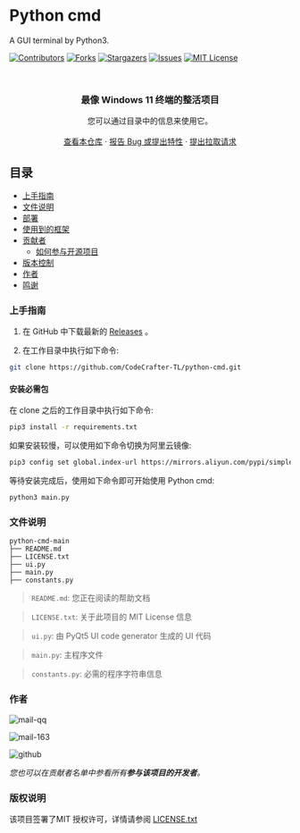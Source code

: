 <!-- Best_README_template -->

# Python cmd

A GUI terminal by Python3.

[![Contributors][contributors-shield]][contributors-url]
[![Forks][forks-shield]][forks-url]
[![Stargazers][stars-shield]][stars-url]
[![Issues][issues-shield]][issues-url]
[![MIT License][license-shield]][license-url]

<br />

<p align="center">
  <h3 align="center">最像 Windows 11 终端的整活项目</h3>
  <p align="center">
    您可以通过目录中的信息来使用它。
    <br />
    <br />
    <a href="https://github.com/codecrafter-tl/python-cmd">查看本仓库</a>
    ·
    <a href="https://github.com/codecrafter-tl/python-cmd/issues">报告 Bug 或提出特性</a>
    ·
    <a href="https://github.com/codecrafter-tl/python-cmd/pulls">提出拉取请求</a>
  </p>

</p>

## 目录

- [上手指南](#上手指南)
- [文件说明](#文件说明)
- [部署](#部署)
- [使用到的框架](#使用到的框架)
- [贡献者](#贡献者)
  - [如何参与开源项目](#如何参与开源项目)
- [版本控制](#版本控制)
- [作者](#作者)
- [鸣谢](#鸣谢)

### 上手指南
1. 在 GitHub 中下载最新的 [Releases](https://github.com/CodeCrafter-TL/python-cmd/releases) 。

2. 在工作目录中执行如下命令:
```bash
git clone https://github.com/CodeCrafter-TL/python-cmd.git
```
#### 安装必需包
在 clone 之后的工作目录中执行如下命令:
```bash
pip3 install -r requirements.txt
```
如果安装较慢，可以使用如下命令切换为阿里云镜像:
```bash
pip3 config set global.index-url https://mirrors.aliyun.com/pypi/simple
```
等待安装完成后，使用如下命令即可开始使用 Python cmd:
```bash
python3 main.py
```

### 文件说明

```
python-cmd-main
├── README.md
├── LICENSE.txt
├── ui.py
├── main.py
├── constants.py
```
> `README.md`: 您正在阅读的帮助文档

> `LICENSE.txt`: 关于此项目的 MIT License 信息

> `ui.py`: 由 PyQt5 UI code generator 生成的 UI 代码

> `main.py`: 主程序文件

> `constants.py`: 必需的程序字符串信息

### 作者

![mail-qq](https://img.shields.io/badge/email_qq-1825456084@qq.com-aqua)

![mail-163](https://img.shields.io/badge/email_163-CodeCrafterTL@163.com-red)

![github](https://img.shields.io/badge/mail-CodeCrafterTL-green?logo=github)

*您也可以在贡献者名单中参看所有**参与该项目的开发者**。*

### 版权说明

该项目签署了MIT 授权许可，详情请参阅 [LICENSE.txt](https://github.com/codecrafter-tl/python-cmd//LICENSE.txt)

[project-path]:codecrafter-tl/python-cmd
[contributors-shield]: https://img.shields.io/github/contributors/codecrafter-tl/python-cmd.svg?style=square
[contributors-url]: https://github.com/codecrafter-tl/python-cmd/graphs/contributors
[forks-shield]: https://img.shields.io/github/forks/codecrafter-tl/python-cmd.svg?style=square
[forks-url]: https://github.com/codecrafter-tl/python-cmd/network/members
[stars-shield]: https://img.shields.io/github/stars/codecrafter-tl/python-cmd.svg?style=square
[stars-url]: https://github.com/codecrafter-tl/python-cmd/stargazers
[issues-shield]: https://img.shields.io/github/issues/codecrafter-tl/python-cmd.svg?style=square
[issues-url]: https://img.shields.io/github/issues/codecrafter-tl/python-cmd.svg
[license-shield]: https://img.shields.io/github/license/codecrafter-tl/python-cmd.svg?style=square
[license-url]: https://github.com/codecrafter-tl/python-cmd/blob/master/LICENSE.txt